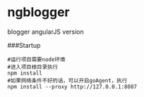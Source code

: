 ngblogger
=========

blogger angularJS version


###Startup

```
#运行项目需要node环境
#进入项目根目录执行
npm install
#如果网络条件不好的话，可以开启goAgent，执行
npm install --proxy http://127.0.0.1:8087
```
